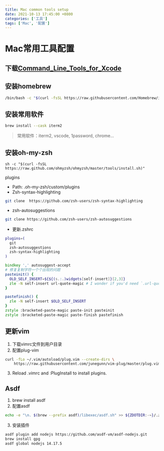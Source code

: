 ```yaml
---
title: Mac common tools setup
date: 2021-10-13 17:45:00 +0800
categories: ['工具']
tags: ['Mac', '配置']
---
```


# Mac常用工具配置
## 下载[Command_Line_Tools_for_Xcode](https://developer.apple.com/account/)
## 安装homebrew
```bash
/bin/bash -c "$(curl -fsSL https://raw.githubusercontent.com/Homebrew/install/HEAD/install.sh)"
```

## 安装常用软件
```bash
brew install --cask iterm2
```

> 常用软件：iterm2, vscode, 1password, chrome...

## 安装oh-my-zsh

```shell
sh -c "$(curl -fsSL https://raw.github.com/ohmyzsh/ohmyzsh/master/tools/install.sh)"
```

plugins
  - Path: .oh-my-zsh/custom/plugins
  - Zsh-syntax-highlighting
  ```bash
  git clone  https://github.com/zsh-users/zsh-syntax-highlighting
  ```

  - zsh-autosuggestions
  ```bash
  git clone https://github.com/zsh-users/zsh-autosuggestions
  ```

  - 更新.zshrc

```zsh
plugins=(
  git
  zsh-autosuggestions
  zsh-syntax-highlighting
)

bindkey ',' autosuggest-accept
# 修复复制字符一个个出现的问题
pasteinit() {
  OLD_SELF_INSERT=${${(s.:.)widgets[self-insert]}[2,3]}
  zle -N self-insert url-quote-magic # I wonder if you'd need `.url-quote-magic`?
}

pastefinish() {
  zle -N self-insert $OLD_SELF_INSERT
}
zstyle :bracketed-paste-magic paste-init pasteinit
zstyle :bracketed-paste-magic paste-finish pastefinish

```
##  更新vim
  1. 下载vimrc文件到用户目录
  2. 配置plug-vim

```bash
curl -fLo ~/.vim/autoload/plug.vim --create-dirs \
    https://raw.githubusercontent.com/junegunn/vim-plug/master/plug.vim
```

  3.  Reload .vimrc and :PlugInstall to install plugins.

##  Asdf
  1. brew install asdf
  2. 配置asdf
```bash
echo -e "\n. $(brew --prefix asdf)/libexec/asdf.sh" >> ${ZDOTDIR:-~}/.zshrc
```

  3. 安装插件
```bash
asdf plugin add nodejs https://github.com/asdf-vm/asdf-nodejs.git
brew install gpg
asdf global nodejs 14.17.5
```

